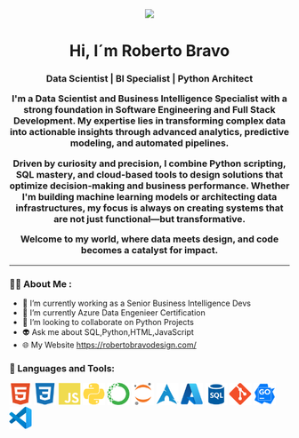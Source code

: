 <div id="header" align="center">
  <img src="https://media.giphy.com/media/v1.Y2lkPTc5MGI3NjExemF6NWhxZmh6Ym55anIwajc3YWR4NW9qaDFzbWl1ajhid29pMW1udiZlcD12MV9pbnRlcm5hbF9naWZfYnlfaWQmY3Q9Zw/Rpl1sod1vCXK0L2SUN/giphy.gif" width=400 />
  <h1 align="center">Hi, I´m Roberto Bravo</h1>
  <h3>Data Scientist | BI Specialist | Python Architect

I'm a Data Scientist and Business Intelligence Specialist with a strong foundation in Software Engineering and Full Stack Development. My expertise lies in transforming complex data into actionable insights through advanced analytics, predictive modeling, and automated pipelines.

Driven by curiosity and precision, I combine Python scripting, SQL mastery, and cloud-based tools to design solutions that optimize decision-making and business performance. Whether I'm building machine learning models or architecting data infrastructures, my focus is always on creating systems that are not just functional—but transformative.

Welcome to my world, where data meets design, and code becomes a catalyst for impact.</h3>
</div>



---

###  👨‍💻 About Me :

- 🔭 I’m currently working as a Senior Business Intelligence Devs
- 🌱 I’m currently Azure Data Engenieer Certification
- 👯 I’m looking to collaborate on Python Projects
- 👽 Ask me about SQL,Python,HTML,JavaScript
- 🌐 My Website https://robertobravodesign.com/

###  🔨 Languages and Tools:
<div align="left">
  <div>
      <img src="https://github.com/devicons/devicon/blob/master/icons/html5/html5-plain.svg" title="HTML" alt="HTML" width=40 height=40/>
      <img src="https://github.com/devicons/devicon/blob/master/icons/css3/css3-plain.svg" title="CSS" alt="CSS" width=40 height=40/>
      <img src="https://github.com/devicons/devicon/blob/master/icons/javascript/javascript-plain.svg" title="javascript" alt="javascript" width=40 height=40/>
      <img src="https://github.com/devicons/devicon/blob/master/icons/python/python-plain.svg" title="Python" alt="Python" width=40 height=40/>
      <img src="https://github.com/devicons/devicon/blob/master/icons/anaconda/anaconda-original.svg" title="Anaconda" alt="Anaconda" width=40 height=40/>
      <img src="https://github.com/devicons/devicon/blob/master/icons/jupyter/jupyter-original.svg" title="jupyter" alt="jupyter" width=40 height=40/>
      <img src="https://github.com/devicons/devicon/blob/master/icons/archlinux/archlinux-original.svg" title="arch" alt="arch" width=40 height=40/>
      <img src="https://github.com/devicons/devicon/blob/master/icons/azure/azure-original.svg" title="azure" alt="azure" width=40 height=40/>
      <img src="https://github.com/devicons/devicon/blob/master/icons/azuresqldatabase/azuresqldatabase-plain.svg" title="sql" alt="sql" width=40 height=40/>
      <img src="https://github.com/devicons/devicon/blob/master/icons/git/git-plain.svg" title="git" alt="git" width=40 height=40/>
      <img src="https://github.com/devicons/devicon/blob/master/icons/goland/goland-plain.svg" title="goland" alt="goland" width=40 height=40/>
      <img src="https://github.com/devicons/devicon/blob/master/icons/vscode/vscode-original.svg" title="vscode" alt="vscode" width=40 height=40/>
  </div>  
</div>
